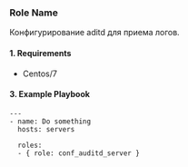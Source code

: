 ### Role Name

Конфигурирование aditd для приема логов.

#### 1. Requirements

- Centos/7

#### 3. Example Playbook

```
---
- name: Do something
  hosts: servers

  roles:
  - { role: conf_auditd_server }
  ```